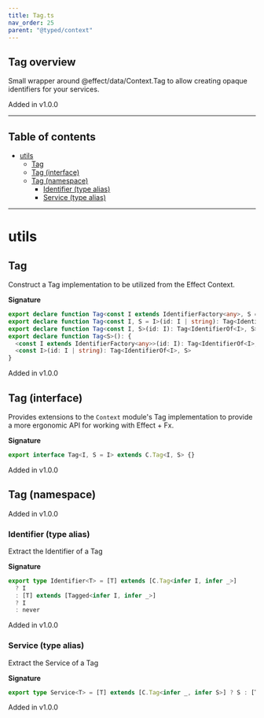 ```yaml
---
title: Tag.ts
nav_order: 25
parent: "@typed/context"
---
```


## Tag overview

Small wrapper around @effect/data/Context.Tag to allow
creating opaque identifiers for your services.

Added in v1.0.0

---

<h2 class="text-delta">Table of contents</h2>

- [utils](#utils)
  - [Tag](#tag)
  - [Tag (interface)](#tag-interface)
  - [Tag (namespace)](#tag-namespace)
    - [Identifier (type alias)](#identifier-type-alias)
    - [Service (type alias)](#service-type-alias)

---

# utils

## Tag

Construct a Tag implementation to be utilized from the Effect Context.

**Signature**

```ts
export declare function Tag<const I extends IdentifierFactory<any>, S = I>(id: I | string): Tag<IdentifierOf<I>, S>
export declare function Tag<const I, S = I>(id: I | string): Tag<IdentifierOf<I>, S>
export declare function Tag<const I, S>(id: I): Tag<IdentifierOf<I>, S>
export declare function Tag<S>(): {
  <const I extends IdentifierFactory<any>>(id: I): Tag<IdentifierOf<I>, S>
  <const I>(id: I | string): Tag<IdentifierOf<I>, S>
}
```

Added in v1.0.0

## Tag (interface)

Provides extensions to the `Context` module's Tag implementation to
provide a more ergonomic API for working with Effect + Fx.

**Signature**

```ts
export interface Tag<I, S = I> extends C.Tag<I, S> {}
```

Added in v1.0.0

## Tag (namespace)

Added in v1.0.0

### Identifier (type alias)

Extract the Identifier of a Tag

**Signature**

```ts
export type Identifier<T> = [T] extends [C.Tag<infer I, infer _>]
  ? I
  : [T] extends [Tagged<infer I, infer _>]
  ? I
  : never
```

Added in v1.0.0

### Service (type alias)

Extract the Service of a Tag

**Signature**

```ts
export type Service<T> = [T] extends [C.Tag<infer _, infer S>] ? S : [T] extends [Tagged<infer _, infer S>] ? S : never
```

Added in v1.0.0
